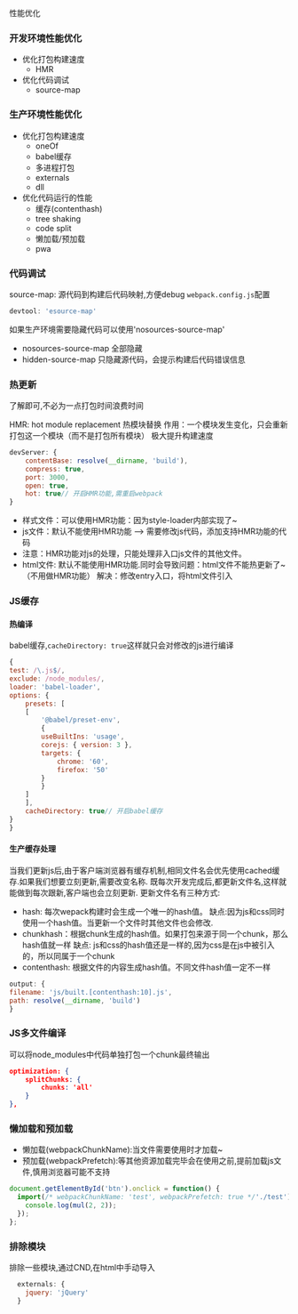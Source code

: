 性能优化
<!--more-->

### 开发环境性能优化
* 优化打包构建速度
  * HMR
* 优化代码调试
  * source-map

### 生产环境性能优化
* 优化打包构建速度
  * oneOf
  * babel缓存
  * 多进程打包
  * externals
  * dll
* 优化代码运行的性能
  * 缓存(contenthash)
  * tree shaking
  * code split
  * 懒加载/预加载
  * pwa



### 代码调试
source-map: 源代码到构建后代码映射,方便debug
`webpack.config.js`配置
```js
devtool: 'esource-map'
```
如果生产环境需要隐藏代码可以使用'nosources-source-map'
- nosources-source-map 全部隐藏
- hidden-source-map 只隐藏源代码，会提示构建后代码错误信息


### 热更新
了解即可,不必为一点打包时间浪费时间

HMR: hot module replacement 热模块替换
作用：一个模块发生变化，只会重新打包这一个模块（而不是打包所有模块） 
    极大提升构建速度

```js
devServer: {
    contentBase: resolve(__dirname, 'build'),
    compress: true,
    port: 3000,
    open: true,
    hot: true// 开启HMR功能,需重启webpack
}
```


- 样式文件：可以使用HMR功能：因为style-loader内部实现了~
- js文件：默认不能使用HMR功能 --> 需要修改js代码，添加支持HMR功能的代码
- 注意：HMR功能对js的处理，只能处理非入口js文件的其他文件。
- html文件: 默认不能使用HMR功能.同时会导致问题：html文件不能热更新了~ （不用做HMR功能）
解决：修改entry入口，将html文件引入


### JS缓存

#### 热编译
babel缓存,`cacheDirectory: true`这样就只会对修改的js进行编译  
```js
{
test: /\.js$/,
exclude: /node_modules/,
loader: 'babel-loader',
options: {
    presets: [
    [
        '@babel/preset-env',
        {
        useBuiltIns: 'usage',
        corejs: { version: 3 },
        targets: {
            chrome: '60',
            firefox: '50'
        }
        }
    ]
    ],
    cacheDirectory: true// 开启babel缓存
}
}
```
#### 生产缓存处理
当我们更新js后,由于客户端浏览器有缓存机制,相同文件名会优先使用cached缓存.如果我们想要立刻更新,需要改变名称.
既每次开发完成后,都更新文件名,这样就能做到每次跟新,客户端也会立刻更新.
更新文件名有三种方式:

- hash: 每次wepack构建时会生成一个唯一的hash值。
缺点:因为js和css同时使用一个hash值。当更新一个文件时其他文件也会修改.
- chunkhash：根据chunk生成的hash值。如果打包来源于同一个chunk，那么hash值就一样
缺点: js和css的hash值还是一样的,因为css是在js中被引入的，所以同属于一个chunk
- contenthash: 根据文件的内容生成hash值。不同文件hash值一定不一样    

```js
output: {
filename: 'js/built.[contenthash:10].js',
path: resolve(__dirname, 'build')
}
```


### JS多文件编译
可以将node_modules中代码单独打包一个chunk最终输出
```json
optimization: {
    splitChunks: {
        chunks: 'all'
    }
},
```

### 懒加载和预加载
- 懒加载(webpackChunkName):当文件需要使用时才加载~
- 预加载(webpackPrefetch):等其他资源加载完毕会在使用之前,提前加载js文件,慎用浏览器可能不支持
```js
document.getElementById('btn').onclick = function() {
  import(/* webpackChunkName: 'test', webpackPrefetch: true */'./test').then(({ mul }) => {//加载test.js模块
    console.log(mul(2, 2));
  });
};

```

### 排除模块
排除一些模块,通过CND,在html中手动导入

```js
  externals: {
    jquery: 'jQuery'
  }
```